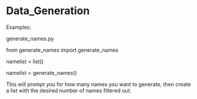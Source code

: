 # Data_Generation

Examples:

generate_names.py

from generate_names import generate_names

namelist = list()

namelist = generate_names()

This will prompt you for how many names you want to generate, then create a list with the desired number of names filtered out.
